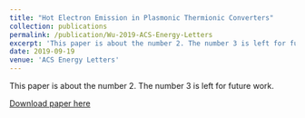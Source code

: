 ```yaml
---
title: "Hot Electron Emission in Plasmonic Thermionic Converters"
collection: publications
permalink: /publication/Wu-2019-ACS-Energy-Letters
excerpt: 'This paper is about the number 2. The number 3 is left for future work.'
date: 2019-09-19
venue: 'ACS Energy Letters'
---
```

This paper is about the number 2. The number 3 is left for future work.

[Download paper here](http://academicpages.github.io/files/Wu-2019-ACS-Energy-Letters.pdf.pdf)
